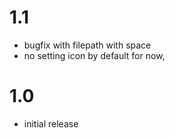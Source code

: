 # 1.1
- bugfix with filepath with space
- no setting icon by default for now,

# 1.0
- initial release
